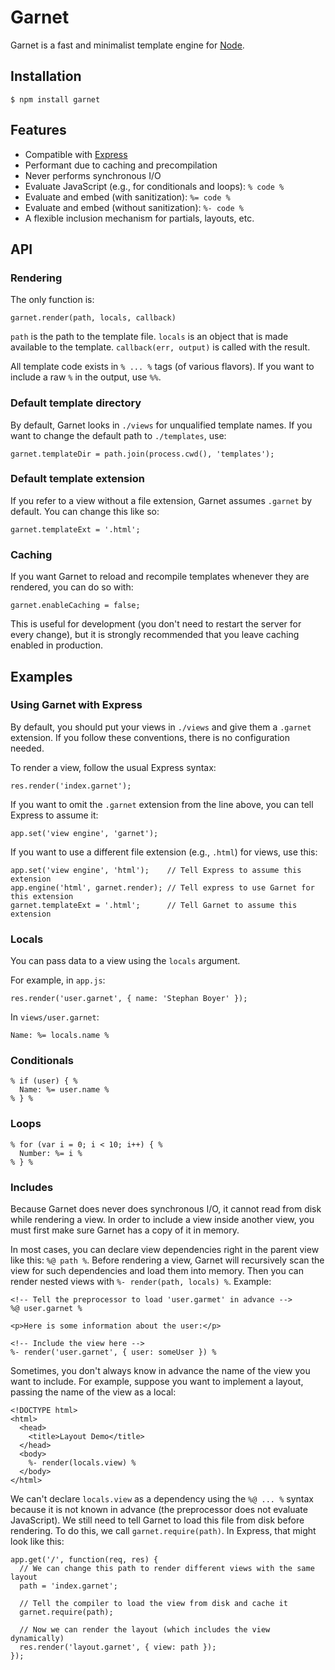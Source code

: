 Garnet
======

Garnet is a fast and minimalist template engine for [Node](http://nodejs.org/).

Installation
------------

    $ npm install garnet

Features
--------

- Compatible with [Express](http://expressjs.com/)
- Performant due to caching and precompilation
- Never performs synchronous I/O
- Evaluate JavaScript (e.g., for conditionals and loops): `% code %`
- Evaluate and embed (with sanitization): `%= code %`
- Evaluate and embed (without sanitization): `%- code %`
- A flexible inclusion mechanism for partials, layouts, etc.

API
---

### Rendering

The only function is:

    garnet.render(path, locals, callback)

`path` is the path to the template file. `locals` is an object that is made available to the template. `callback(err, output)` is called with the result.

All template code exists in `% ... %` tags (of various flavors). If you want to include a raw `%` in the output, use `%%`.

### Default template directory

By default, Garnet looks in `./views` for unqualified template names. If you want to change the default path to `./templates`, use:

    garnet.templateDir = path.join(process.cwd(), 'templates');

### Default template extension

If you refer to a view without a file extension, Garnet assumes `.garnet` by default. You can change this like so:

    garnet.templateExt = '.html';

### Caching

If you want Garnet to reload and recompile templates whenever they are rendered, you can do so with:

    garnet.enableCaching = false;

This is useful for development (you don't need to restart the server for every change), but it is strongly recommended that you leave caching enabled in production.

Examples
--------

### Using Garnet with Express

By default, you should put your views in `./views` and give them a `.garnet` extension. If you follow these conventions, there is no configuration needed.

To render a view, follow the usual Express syntax:

    res.render('index.garnet');

If you want to omit the `.garnet` extension from the line above, you can tell Express to assume it:

    app.set('view engine', 'garnet');

If you want to use a different file extension (e.g., `.html`) for views, use this:

    app.set('view engine', 'html');    // Tell Express to assume this extension
    app.engine('html', garnet.render); // Tell express to use Garnet for this extension
    garnet.templateExt = '.html';      // Tell Garnet to assume this extension

### Locals

You can pass data to a view using the `locals` argument.

For example, in `app.js`:

    res.render('user.garnet', { name: 'Stephan Boyer' });

In `views/user.garnet`:

    Name: %= locals.name %

### Conditionals

    % if (user) { %
      Name: %= user.name %
    % } %

### Loops

    % for (var i = 0; i < 10; i++) { %
      Number: %= i %
    % } %

### Includes

Because Garnet does never does synchronous I/O, it cannot read from disk while rendering a view. In order to include a view inside another view, you must first make sure Garnet has a copy of it in memory.

In most cases, you can declare view dependencies right in the parent view like this: `%@ path %`. Before rendering a view, Garnet will recursively scan the view for such dependencies and load them into memory. Then you can render nested views with `%- render(path, locals) %`. Example:

    <!-- Tell the preprocessor to load 'user.garmet' in advance -->
    %@ user.garnet %

    <p>Here is some information about the user:</p>

    <!-- Include the view here -->
    %- render('user.garnet', { user: someUser }) %

Sometimes, you don't always know in advance the name of the view you want to include.  For example, suppose you want to implement a layout, passing the name of the view as a local:

    <!DOCTYPE html>
    <html>
      <head>
        <title>Layout Demo</title>
      </head>
      <body>
        %- render(locals.view) %
      </body>
    </html>

We can't declare `locals.view` as a dependency using the `%@ ... %` syntax because it is not known in advance (the preprocessor does not evaluate JavaScript). We still need to tell Garnet to load this file from disk before rendering. To do this, we call `garnet.require(path)`. In Express, that might look like this:

    app.get('/', function(req, res) {
      // We can change this path to render different views with the same layout
      path = 'index.garnet';

      // Tell the compiler to load the view from disk and cache it
      garnet.require(path);

      // Now we can render the layout (which includes the view dynamically)
      res.render('layout.garnet', { view: path });
    });
